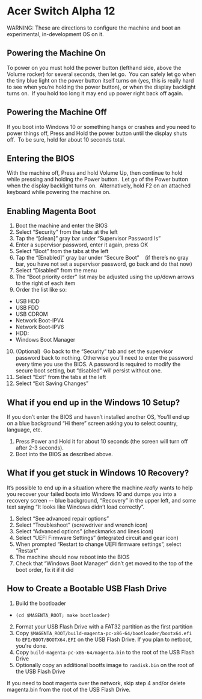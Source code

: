 # Acer Switch Alpha 12

WARNING:  These are directions to configure the machine and boot an experimental, in-development OS on it.

## Powering the Machine On
To power on you must hold the power button (lefthand side, above the Volume rocker) for several seconds, then let go.  You can safely let go when the tiny blue light on the power button itself turns on (yes, this is really hard to see when you’re holding the power button), or when the display backlight turns on.  If you hold too long it may end up power right back off again.

## Powering the Machine Off
If you boot into Windows 10 or something hangs or crashes and you need to power things off, Press and Hold the power button until the display shuts off.  To be sure, hold for about 10 seconds total.

## Entering the BIOS
With the machine off, Press and hold Volume Up, then continue to hold while pressing and holding the Power button.  Let go of the Power button when the display backlight turns on.  Alternatively, hold F2 on an attached keyboard while powering the machine on.

## Enabling Magenta Boot
1. Boot the machine and enter the BIOS
2. Select “Security” from the tabs at the left
3. Tap the “[clean]” gray bar under “Supervisor Password Is”
4. Enter a supervisor password, enter it again, press OK
5. Select “Boot” from the tabs at the left
6. Tap the “[Enabled]” gray bar under “Secure Boot”
    (if there’s no gray bar, you have not set a supervisor password, go back and do that now)
7. Select “Disabled” from the menu
8. The “Boot priority order” list may be adjusted using the up/down arrows to the right of each item
9. Order the list like so:
- USB HDD
- USB FDD
- USB CDROM
- Network Boot-IPV4
- Network Boot-IPV6
- HDD: <MFG> <SERIALNO>
- Windows Boot Manager
10. (Optional)  Go back to the “Security” tab and set the supervisor password back to nothing.
Otherwise you’ll need to enter the password every time you use the BIOS.
A password is required to modify the secure boot setting, but “disabled” will persist without one.
11. Select “Exit” from the tabs at the left
12. Select “Exit Saving Changes”

## What if you end up in the Windows 10 Setup?
If you don’t enter the BIOS and haven’t installed another OS, You’ll end up on a blue background “Hi there” screen asking you to select country, language, etc.  

1. Press Power and Hold it for about 10 seconds (the screen will turn off after 2-3 seconds).
2. Boot into the BIOS as described above.

## What if you get stuck in Windows 10 Recovery?
It’s possible to end up in a situation where the machine *really* wants to help you recover your failed boots into Windows 10 and dumps you into a recovery screen -- blue background, “Recovery” in the upper left, and some text saying “It looks like Windows didn’t load correctly”.

1. Select “See advanced repair options”
2. Select “Troubleshoot” (screwdriver and wrench icon)
3. Select “Advanced options” (checkmarks and lines icon)
4. Select “UEFI Firmware Settings” (integrated circuit and gear icon)
5. When prompted “Restart to change UEFI firmware settings”, select “Restart”
6. The machine should now reboot into the BIOS
7. Check that “Windows Boot Manager” didn’t get moved to the top of the boot order, fix it if it did

## How to Create a Bootable USB Flash Drive
1. Build the bootloader
  * `(cd $MAGENTA_ROOT; make bootloader)`
2. Format your USB Flash Drive with a FAT32 partition as the first partition
3. Copy `$MAGENTA_ROOT/build-magenta-pc-x86-64/bootloader/bootx64.efi` to `EFI/BOOT/BOOTX64.EFI` on the USB Flash Drive.
If you plan to netboot, you're done.
4. Copy `build-magenta-pc-x86-64/magenta.bin` to the root of the USB Flash Drive
5. Optionally copy an additional bootfs image to `ramdisk.bin` on the root of the USB Flash Drive

If you need to boot magenta over the network, skip step 4 and/or delete
magenta.bin from the root of the USB Flash Drive.
